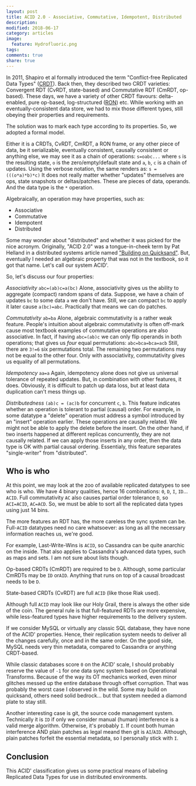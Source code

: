 ```yaml
---
layout: post
title: ACID 2.0 - Associative, Commutative, Idempotent, Distributed
description:
modified: 2018-06-17
category: articles
image:
  feature: Hydrofluoric.png
tags:
comments: true
share: true
---
```


In 2011, Shapiro et al formally introduced the term "Conflict-free Replicated Data Types" ([CRDT](https://en.wikipedia.org/wiki/CRDT)).
Back then, they described two CRDT varieties: Convergent RDT (CvRDT, state-based) and Commutative RDT (CmRDT, op-based).
These days, we have a variety of other CRDT flavours: delta-enabled, pure op-based, log-structured ([RON](http://github.com/gritzko/ron)) etc.
While working with an eventually-consistent data store, we had to mix those different types, still obeying their properties and requirements.

The solution was to mark each type according to its properties.
So, we adopted a formal model.

Either it is a CRDTs, CvRDT, CmRDT, a RON frame, or any other piece of data, be it serializable, eventually consistent, causally consistent or anything else, we may see it as a chain of operations:
`s=oabc...` where `s` is the resulting state, `o` is the zero/empty/default state and `a`, `b`, `c` is a chain of updates.
Using the verbose notation, the same renders as:
`s = (((o*a)*b)*c)`
It does not really matter whether "updates" themselves are ops, state snapshots or deltas/patches.
These are pieces of data, operands.
And the data type is the `*` operation.

Algebraically, an operation may have properties, such as: 

* Associative
* Commutative
* Idempotent
* Distributed

Some may wonder about "distributed" and whether it was picked for the nice acronym.
Originally, "ACID 2.0" was a tongue-in-cheek term by Pat Helland in a distributed systems article named ["Building on Quicksand"](https://database.cs.wisc.edu/cidr/cidr2009/Paper\_133.pdf).
But, eventually I needed an algebraic property that was not in the textbook, so it got that name.
Let's call our system ACID'.

So, let's discuss our four properties:

*Associativity* `abc=(ab)c=a(bc)`
Alone, associativity gives us the ability to aggregate (compact) random spans of data.
Suppose, we have a chain of updates `bc` to some data `a` we don't have.
Still, we can compact `bc` to apply it later cause `a(bc)=abc`.
Practically that means we can do patches.

*Commutativity* `ab=ba`
Alone, algebraic commutativity is a rather weak feature.
People's intuition about algebraic commutativity is often off-mark cause most textbook examples of commutative operations are also associative.
In fact, if having `abc=(ab)c` we can only flip operands in both operations; 
that gives us *four* equal permutations: `abc=bca=bca=acb`
Still, there are `3!=6` six permutations total.
The remaining two permutations may not be equal to the other four.
Only with associativity, commutativity gives us equality of all permutations.

*Idempotency* `aa=a`
Again, idempotency alone does not give us universal tolerance of repeated updates.
But, in combination with other features, it does.
Obviously, it is difficult to patch up data loss, but at least data duplication can't mess things up.

*Distributedness* `(ab)c = (ac)b` for concurrent `c`, `b`.
This feature indicates whether an operation is tolerant to partial (causal) order.
For example, in some datatype a "delete" operation must address a symbol introduced by an "insert" operation earlier.
These operations are causally related.
We might not be able to apply the delete before the insert.
On the other hand, if two inserts happened at different replicas concurrently, they are not causally related.
If we can apply those inserts in any order, then the data type is OK with partial causal ordering.
Essentialy, this feature separates "single-writer" from "distributed".

## Who is who

At this point, we may look at the zoo of available replicated datatypes to see who is who.
We have 4 binary qualities, hence 16 combinations: `0`, `D`, `I`, `ID`... `ACID`.
Full commutativity `AC` also causes partial order tolerance `D`, so `ACI=ACID`, `AC=ACD`.
So, we must be able to sort all the replicated data types using just 14 bins.

The more features an RDT has, the more careless the sync system can be.
Full-`ACID` datatypes need no care whatsoever:
as long as all the necessary information reaches us, we're good.

For example, Last-Write-Wins is `ACID`, so Cassandra can be quite anarchic on the inside.
That also applies to Cassandra's advanced data types, such as maps and sets.
I am not sure about lists though.

Op-based CRDTs (CmRDT) are required to be `D`.
Although, some particular CmRDTs may be `ID` or`AID`.
Anything that runs on top of a causal broadcast needs to be `D`.

State-based CRDTs (CvRDT) are full `ACID` (like those Riak used).

Although full `ACID` may look like our Holy Grail, there is always the other side of the coin.
The general rule is that full-featured RDTs are more expensive, while less-featured types have higher requirements to the delivery system.

If we consider MySQL or virtually any classic SQL database, they have none of the ACID' properties.
Hence, their replication system needs to deliver all the changes carefully, once and in the same order.
On the good side, MySQL needs very thin metadata, compared to Cassandra or anything CRDT-based.

While classic databases score `0` on the ACID' scale, I should probably reserve the value of `-1` for one data sync system based on Operational Transforms.
Because of the way its OT mechanics worked, even minor glitches messed up the entire database through offset corruption.
That was probably the worst case I observed in the wild.
Some may build on quicksand, others need solid bedrock... but that system needed a diamond plate to stay still.

Another interesting case is git, the source code management system.
Technically it is `ID` if only we consider manual (human) interference is a valid merge algorithm.
Otherwise, it's probably `I`.
If count both human interference AND plain patches as legal meand then git is `AI`/`AID`.
Although, plain patches forfeit the essential metadata, so I personally stick with `I`.

## Conclusion

This ACID' classification gives us some practical means of labeling Replicated Data Types for use in distributed environments.


